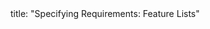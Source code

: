 <frontmatter>
title: "Specifying Requirements: Feature Lists"
</frontmatter>

<include src="container-inPage-asFlat.md" boilerplate />